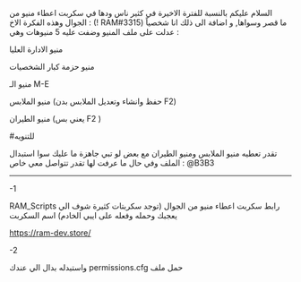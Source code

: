 السلام عليكم بالنسبة للفترة الاخيرة في كثير ناس ودها في سكربت اعطاء منيو من الجوال وهذه الفكرة الاخ : (! RAM#3315)   ما قصر وسواها, 
و اضافة الى ذلك انا شخصياً عدلت على ملف المنيو وضفت عليه 5 منيوهات وهي :

منيو الادارة العليا

منيو حزمة كبار الشخصيات 

منيو الـ M-E

منيو الملابس (حفظ وانشاء وتعديل الملابس بدن F2) 

منيو الطيران (يعني بس F2 )


#للتنويه

تقدر تعطيه منيو الملابس ومنيو الطيران مع بعض لو تبي 
جاهزة ما عليك سوا استبدال الملف وفي حال ما عرفت لها تقدر تتواصل معي خاص : @B3B3

---------------------------------


-1

RAM_Scripts رابط سكربت اعطاء منيو من الجوال (توجد سكربتات كثيرة شوف الي يعجبك وحمله وفعله على ايبي الخادم) اسم السكربت  

https://ram-dev.store/


-2


واستبدله بدال الي عندك permissions.cfg حمل ملف 


